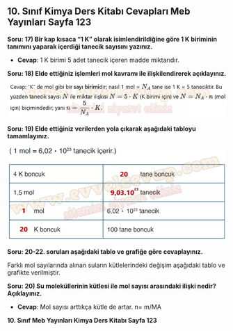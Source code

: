 ## 10. Sınıf Kimya Ders Kitabı Cevapları Meb Yayınları Sayfa 123

**Soru: 17) Bir kap kısaca “1 K” olarak isimlendirildiğine göre 1 K biriminin tanımını yaparak içerdiği tanecik sayısını yazınız.**

* **Cevap**: 1 K birimi 5 adet tanecik içeren madde miktarıdır.

**Soru: 18) Elde ettiğiniz işlemleri mol kavramı ile ilişkilendirerek açıklayınız.**

![](./image1.webp)

**Soru: 19) Elde ettiğiniz verilerden yola çıkarak aşağıdaki tabloyu tamamlayınız.**

![](./image2.webp)

**Soru: 20-22. soruları aşağıdaki tablo ve grafiğe göre cevaplayınız.**

Farklı mol sayılarında alınan suların kütlelerindeki değişim aşağıdaki tablo ve grafikte verilmiştir.

**Soru: 20) Su moleküllerinin kütlesi ile mol sayısı arasındaki ilişki nedir? Açıklayınız.**

* **Cevap**: Mol sayısı arttıkça kütle de artar. n= m/MA

**10. Sınıf Meb Yayınları Kimya Ders Kitabı Sayfa 123**